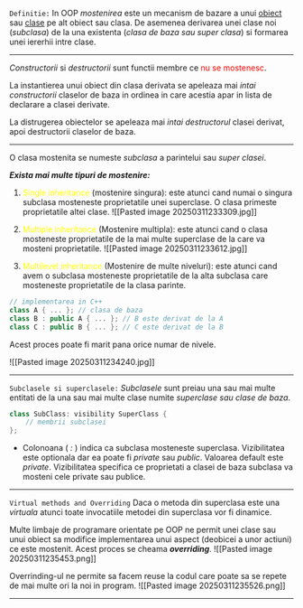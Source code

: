 `Definitie:`
In OOP _mostenirea_ este un mecanism de bazare a unui [obiect](Obiecte.md) sau [clase](Clase.md) pe alt obiect sau clasa. De asemenea derivarea unei clase noi (_subclasa_) de la una existenta (_clasa de baza sau super clasa_) si formarea unei iererhii intre clase. 

---
_Constructorii_ si _destructorii_ sunt functii membre ce <span style="color:rgb(255, 0, 0)">nu se mostenesc</span>. 

La instantierea unui obiect din clasa derivata se apeleaza mai _intai constructorii_ claselor de baza in ordinea in care acestia apar in lista de declarare a clasei derivate. 

La distrugerea obiectelor se apeleaza mai _intai destructorul_ clasei derivat, apoi destructorii claselor de baza. 

--- 
O clasa mostenita se numeste _subclasa_ a parintelui sau _super clasei_. 

_**Exista mai multe tipuri de mostenire:**_
1. <span style="color:rgb(255, 255, 0)">Single inheritance</span> (mostenire singura): este atunci cand numai o singura subclasa mosteneste proprietatile unei superclase. O clasa primeste proprietatile altei clase.
![[Pasted image 20250311233309.jpg]]

2. <span style="color:rgb(255, 255, 0)">Multiple inheritance</span> (Mostenire multipla): este atunci cand o clasa mosteneste proprietatile de la mai multe superclase de la care va mosteni proprietatile. 
![[Pasted image 20250311233612.jpg]]

3. <span style="color:rgb(255, 255, 0)">Multilevel inheritance</span> (Mostenire de multe niveluri): este atunci cand avem o subclasa mosteneste proprietatile de la alta subclasa care mosteneste proprietatile de la clasa parinte. 
``` cpp
// implementarea in C++
class A { ... }; // clasa de baza
class B : public A { ... }; // B este derivat de la A
class C : public B { ... }; // C este derivat de la B
```
Acest proces poate fi marit pana orice numar de nivele. 

![[Pasted image 20250311234240.jpg]]

--- 
`Subclasele si superclasele:`
_Subclasele_ sunt preiau una sau mai multe entitati de la una sau mai multe clase numite _superclase sau clase de baza_. 

``` cpp
class SubClass: visibility SuperClass { 
	// membrii subclasei
};
```
- Colonoana ( _:_ ) indica ca subclasa mosteneste superclasa. Vizibilitatea este optionala dar ea poate fi _private_ sau _public_. Valoarea default este _private_. Vizibilitatea specifica ce proprietati a clasei de baza subclasa va mosteni cele private sau publice. 

--- 
`Virtual methods and Overriding` 
Daca o metoda din superclasa este una _virtuala_ atunci toate invocatiile metodei din superclasa vor fi dinamice. 

Multe limbaje de programare orientate pe OOP ne permit unei clase sau unui obiect sa modifice implementarea unui aspect (deobicei a unor actiuni) ce este mostenit. Acest proces se cheama _**overriding**_. 
![[Pasted image 20250311235453.png]]

Overrinding-ul ne permite sa facem reuse la codul care poate sa se repete de mai multe ori la noi in program. 
![[Pasted image 20250311235526.png]]

--- 

